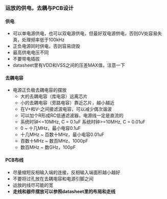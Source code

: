### 运放的供电，去耦与PCB设计

#### 供电
- 可以单电源供电，也可以双电源供电，但最好双电源供电，否则0V处容易失真，处理频率低于100kHz
- 正负电源同时供电，否则容易烧毁
- 最高供电电压不同
- 不要带电插拔
- datasheet里有VDD和VSS之间的压差MAX值，注意一下

#### 去耦电容
- 电源正负极去耦电容的摆放
    - 大的去耦电容（库电容）远离芯片
    - 小的去耦电容（旁路电容）靠近芯片，越小越近
    - 在V+和V-之间接滤波电容，可以减少偶次谐波
    - 可以加个R形成RC低通滤波器，电源线一定是直流的
    - 系统时钟<=10MHz, C = 0.1uF
        系统时钟>=10MHz, C = 0.01uF
    - 0 ~ 十几MHz，最小电容0.1uF
    - 十几MHz ~ 百数十MHz，最小电容0.01uF
    - 百数十MHz ~ 数百MHz，1000pF
    - 数百MHz ~ 数GHz，100pF
    

#### PCB布线
- 尽量缩短反相输入端的连接，反相输入端面积越小越好
- 不要将过孔放在去耦电容和电源引脚之间 
- 运放的线尽可能的宽
- **走线和器件摆放可以参照datasheet里的布局和走线**

